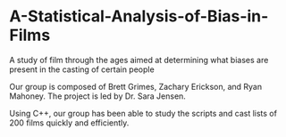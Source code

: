 # A-Statistical-Analysis-of-Bias-in-Films
A study of film through the ages aimed at determining what biases are present in the casting of certain people

Our group is composed of Brett Grimes, Zachary Erickson, and Ryan Mahoney. The project is led by Dr. Sara Jensen.

Using C++, our group has been able to study the scripts and cast lists of 200 films quickly and efficiently. 
